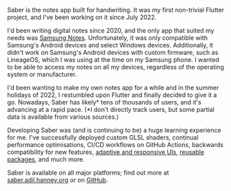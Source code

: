 Saber is the notes app built for handwriting. It was my first non-trivial Flutter project, and I've been working on it since July 2022.

I'd been writing digital notes since 2020, and the only app that suited my needs was [Samsung Notes](https://www.samsung.com/uk/apps/samsung-notes/).
Unfortunately, it was only compatible with Samsung's Android devices and select Windows devices. Additionally, it didn't work on Samsung's Android devices with custom firmware, such as LineageOS, which I was using at the time on my Samsung phone. I wanted to be able to access my notes on all my devices, regardless of the operating system or manufacturer.

I'd been wanting to make my own notes app for a while and in the summer holidays of 2022, I restumbled upon Flutter and finally decided to give it a go. Nowadays, Saber has likely* tens of thousands of users, and it's advancing at a rapid pace. (*I don't directly track users, but some partial data is available from various sources.)

Developing Saber was (and is continuing to be) a huge learning experience for me. I've successfully deployed custom GLSL shaders, continual performance optimisations, CI/CD workflows on GitHub Actions, backwards compatibility for new features, [adaptive and responsive UIs](https://docs.flutter.dev/ui/layout/responsive/adaptive-responsive#the-difference-between-an-adaptive-and-a-responsive-app), [reusable packages](https://pub.dev/packages?q=publisher%3Aadil.hanney.org+show%3Aunlisted), and much more.

Saber is available on all major platforms; find out more at [saber.adil.hanney.org](https://saber.adil.hanney.org) or on [GitHub](https://github.com/saber-notes/saber).
